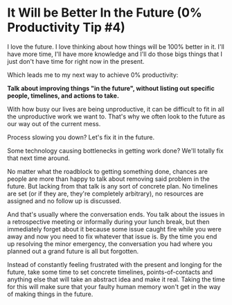 # It Will be Better In the Future (0% Productivity Tip #4)

I love the future. I love thinking about how things will be 100% better in it. I'll have more time, I'll have more knowledge and I'll do those bigs things that I just don't have time for right now in the present.

Which leads me to my next way to achieve 0% productivity:

**Talk about improving things "in the future", without listing out specific people, timelines, and actions to take.**

With how busy our lives are being unproductive, it can be difficult to fit in all the unproductive work we want to. That's why we often look to the future as our way out of the current mess.

Process slowing you down? Let's fix it in the future.

Some technology causing bottlenecks in getting work done? We'll totally fix that next time around.

No matter what the roadblock to getting something done, chances are people are more than happy to talk about removing said problem in the future. But lacking from that talk is any sort of concrete plan. No timelines are set (or if they are, they're completely arbitrary), no resources are assigned and no follow up is discussed.

And that's usually where the conversation ends. You talk about the issues in a retrospective meeting or informally during your lunch break, but then immediately forget about it because some issue caught fire while you were away and now you need to fix whatever that issue is. By the time you end up resolving the minor emergency, the conversation you had where you planned out a grand future is all but forgotten.

Instead of constantly feeling frustrated with the present and longing for the future, take some time to set concrete timelines, points-of-contacts and anything else that will take an abstract idea and make it real. Taking the time for this will make sure that your faulty human memory won't get in the way of making things in the future.
